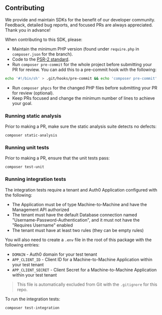 ## Contributing

We provide and maintain SDKs for the benefit of our developer community. Feedback, detailed bug reports, and focused PRs are always appreciated. Thank you in advance!

When contributing to this SDK, please:

- Maintain the minimum PHP version (found under `require.php` in `composer.json` for the branch).
- Code to the [PSR-2 standard](https://github.com/php-fig/fig-standards/blob/master/accepted/PSR-2-coding-style-guide.md).
- Run `composer pre-commit` for the whole project before submitting your PR for review. You can add this to a pre-commit hook with the following:

```bash
echo '#!/bin/sh' > .git/hooks/pre-commit && echo 'composer pre-commit' >> .git/hooks/pre-commit
```

- Run `composer phpcs` for the changed PHP files before submitting your PR for review (optional). 
- Keep PRs focused and change the minimum number of lines to achieve your goal.

### Running static analysis

Prior to making a PR, make sure the static analysis suite detects no defects:

`composer static-analysis`

### Running unit tests

Prior to making a PR, ensure that the unit tests pass:

`composer test-unit`

### Running integration tests

The integration tests require a tenant and Auth0 Application configured with the following:

- The Application must be of type Machine-to-Machine and have the Management API authorized
- The tenant must have the default Database connection named "Username-Password-Authentication", and it must not have the "Requires Username" enabled
- The tenant must have at least two rules (they can be empty rules)

You will also need to create a `.env` file in the root of this package with the following entries:

- `DOMAIN` - Auth0 domain for your test tenant
- `APP_CLIENT_ID` - Client ID for a Machine-to-Machine Application within your test tenant
- `APP_CLIENT_SECRET` - Client Secret for a Machine-to-Machine Application within your test tenant
 
> This file is automatically excluded from Git with the `.gitignore` for this repo.

To run the integration tests:

`composer test-integration`
